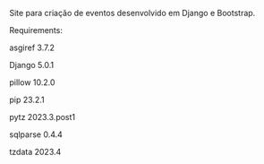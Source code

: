 Site para criação de eventos desenvolvido em Django e Bootstrap.

Requirements:

asgiref  3.7.2

Django   5.0.1

pillow   10.2.0

pip      23.2.1

pytz     2023.3.post1

sqlparse 0.4.4

tzdata   2023.4

